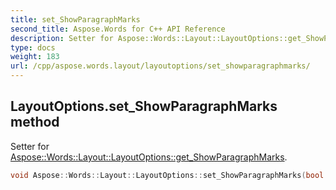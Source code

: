 ```yaml
---
title: set_ShowParagraphMarks
second_title: Aspose.Words for C++ API Reference
description: Setter for Aspose::Words::Layout::LayoutOptions::get_ShowParagraphMarks. 
type: docs
weight: 183
url: /cpp/aspose.words.layout/layoutoptions/set_showparagraphmarks/
---
```

## LayoutOptions.set_ShowParagraphMarks method


Setter for [Aspose::Words::Layout::LayoutOptions::get_ShowParagraphMarks](../get_showparagraphmarks/).

```cpp
void Aspose::Words::Layout::LayoutOptions::set_ShowParagraphMarks(bool value)
```

